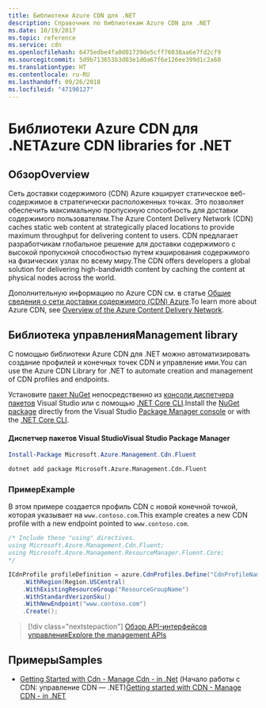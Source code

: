```yaml
---
title: Библиотеки Azure CDN для .NET
description: Справочник по библиотекам Azure CDN для .NET
ms.date: 10/19/2017
ms.topic: reference
ms.service: cdn
ms.openlocfilehash: 6475edbe4fa0d01739de5cff76038aa6e7fd2cf9
ms.sourcegitcommit: 5d9b713653b3d03e1d0a67f6e126ee399d1c2a60
ms.translationtype: HT
ms.contentlocale: ru-RU
ms.lasthandoff: 09/26/2018
ms.locfileid: "47190127"
---
```

# <a name="azure-cdn-libraries-for-net"></a><span data-ttu-id="cba18-103">Библиотеки Azure CDN для .NET</span><span class="sxs-lookup"><span data-stu-id="cba18-103">Azure CDN libraries for .NET</span></span>

## <a name="overview"></a><span data-ttu-id="cba18-104">Обзор</span><span class="sxs-lookup"><span data-stu-id="cba18-104">Overview</span></span>

<span data-ttu-id="cba18-105">Сеть доставки содержимого (CDN) Azure кэширует статическое веб-содержимое в стратегически расположенных точках. Это позволяет обеспечить максимальную пропускную способность для доставки содержимого пользователям.</span><span class="sxs-lookup"><span data-stu-id="cba18-105">The Azure Content Delivery Network (CDN) caches static web content at strategically placed locations to provide maximum throughput for delivering content to users.</span></span> <span data-ttu-id="cba18-106">CDN предлагает разработчикам глобальное решение для доставки содержимого с высокой пропускной способностью путем кэширования содержимого на физических узлах по всему миру.</span><span class="sxs-lookup"><span data-stu-id="cba18-106">The CDN offers developers a global solution for delivering high-bandwidth content by caching the content at physical nodes across the world.</span></span>

<span data-ttu-id="cba18-107">Дополнительную информацию по Azure CDN см. в статье [Общие сведения о сети доставки содержимого (CDN) Azure](https://docs.microsoft.com/azure/cdn/cdn-overview).</span><span class="sxs-lookup"><span data-stu-id="cba18-107">To learn more about Azure CDN, see [Overview of the Azure Content Delivery Network](https://docs.microsoft.com/azure/cdn/cdn-overview).</span></span>


## <a name="management-library"></a><span data-ttu-id="cba18-108">Библиотека управления</span><span class="sxs-lookup"><span data-stu-id="cba18-108">Management library</span></span>

<span data-ttu-id="cba18-109">С помощью библиотеки Azure CDN для .NET можно автоматизировать создание профилей и конечных точек CDN и управление ими.</span><span class="sxs-lookup"><span data-stu-id="cba18-109">You can use the Azure CDN Library for .NET to automate creation and management of CDN profiles and endpoints.</span></span> 

<span data-ttu-id="cba18-110">Установите [пакет NuGet](https://www.nuget.org/packages/Microsoft.Azure.Management.Cdn.Fluent) непосредственно из [консоли диспетчера пакетов][PackageManager] Visual Studio или с помощью [.NET Core CLI][DotNetCLI].</span><span class="sxs-lookup"><span data-stu-id="cba18-110">Install the [NuGet package](https://www.nuget.org/packages/Microsoft.Azure.Management.Cdn.Fluent) directly from the Visual Studio [Package Manager console][PackageManager] or with the [.NET Core CLI][DotNetCLI].</span></span>

#### <a name="visual-studio-package-manager"></a><span data-ttu-id="cba18-111">Диспетчер пакетов Visual Studio</span><span class="sxs-lookup"><span data-stu-id="cba18-111">Visual Studio Package Manager</span></span>

```powershell
Install-Package Microsoft.Azure.Management.Cdn.Fluent
```

```bash
dotnet add package Microsoft.Azure.Management.Cdn.Fluent
```

### <a name="example"></a><span data-ttu-id="cba18-112">Пример</span><span class="sxs-lookup"><span data-stu-id="cba18-112">Example</span></span>

<span data-ttu-id="cba18-113">В этом примере создается профиль CDN с новой конечной точкой, которая указывает на `www.contoso.com`.</span><span class="sxs-lookup"><span data-stu-id="cba18-113">This example creates a new CDN profile with a new endpoint pointed to `www.contoso.com`.</span></span>

```csharp
/* Include these "using" directives.
using Microsoft.Azure.Management.Cdn.Fluent;
using Microsoft.Azure.Management.ResourceManager.Fluent.Core;
*/

ICdnProfile profileDefinition = azure.CdnProfiles.Define("CdnProfileName")
    .WithRegion(Region.USCentral)
    .WithExistingResourceGroup("ResourceGroupName")
    .WithStandardVerizonSku()
    .WithNewEndpoint("www.contoso.com")
    .Create();

```

> [!div class="nextstepaction"]
> [<span data-ttu-id="cba18-114">Обзор API-интерфейсов управления</span><span class="sxs-lookup"><span data-stu-id="cba18-114">Explore the management APIs</span></span>](/dotnet/api/overview/azure/cdn/management)


## <a name="samples"></a><span data-ttu-id="cba18-115">Примеры</span><span class="sxs-lookup"><span data-stu-id="cba18-115">Samples</span></span>

* <span data-ttu-id="cba18-116">[Getting Started with Cdn - Manage Cdn - in .Net](https://github.com/Azure-Samples/cdn-dotnet-manage-cdn) (Начало работы с CDN: управление CDN — .NET)</span><span class="sxs-lookup"><span data-stu-id="cba18-116">[Getting started with CDN - Manage CDN - in .NET](https://github.com/Azure-Samples/cdn-dotnet-manage-cdn)</span></span>

[PackageManager]: https://docs.microsoft.com/nuget/tools/package-manager-console
[DotNetCLI]: https://docs.microsoft.com/dotnet/core/tools/dotnet-add-package
